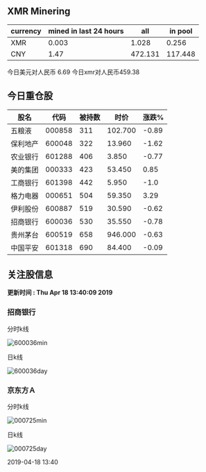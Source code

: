 ## XMR Minering

|currency|mined in last 24 hours|all|in pool|
|---|---|---|---|
|XMR|0.003|1.028|0.256|
|CNY|1.47|472.131|117.448|

今日美元对人民币 6.69	今日xmr对人民币459.38


## 今日重仓股 

|股名|代码|被持数|时价|涨跌%|
|---|---|---|---|---|
|五粮液|000858|311|102.700|-0.89|
|保利地产|600048|322|13.960|-1.62|
|农业银行|601288|406|3.850|-0.77|
|美的集团|000333|423|53.450|0.85|
|工商银行|601398|442|5.950|-1.0|
|格力电器|000651|504|59.350|3.29|
|伊利股份|600887|519|30.590|-0.62|
|招商银行|600036|530|35.550|-0.78|
|贵州茅台|600519|658|946.000|-0.63|
|中国平安|601318|690|84.400|-0.09|

## 关注股信息
**更新时间 : Thu Apr 18 13:40:09 2019**
### 招商银行 
分时k线

![600036min](http://image.sinajs.cn/newchart/min/n/sh600036.gif)

日k线

![600036day](http://image.sinajs.cn/newchart/daily/n/sh600036.gif)

### 京东方Ａ 
分时k线

![000725min](http://image.sinajs.cn/newchart/min/n/sz000725.gif)

日k线

![000725day](http://image.sinajs.cn/newchart/daily/n/sz000725.gif)

2019-04-18 13:40